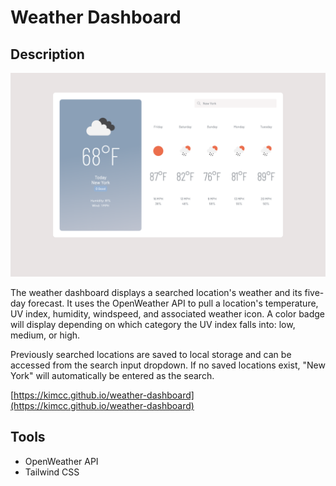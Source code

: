 # Weather Dashboard

## Description
![Screenshot of the weather dashboard](weather-preview.png)

The weather dashboard displays a searched location's weather and its five-day forecast. It uses the OpenWeather API to pull a location's temperature, UV index, humidity, windspeed, and associated weather icon. A color badge will display depending on which category the UV index falls into: low, medium, or high.

Previously searched locations are saved to local storage and can be accessed from the search input dropdown. If no saved locations exist, "New York" will automatically be entered as the search. 

[https://kimcc.github.io/weather-dashboard](https://kimcc.github.io/weather-dashboard)

## Tools
- OpenWeather API
- Tailwind CSS